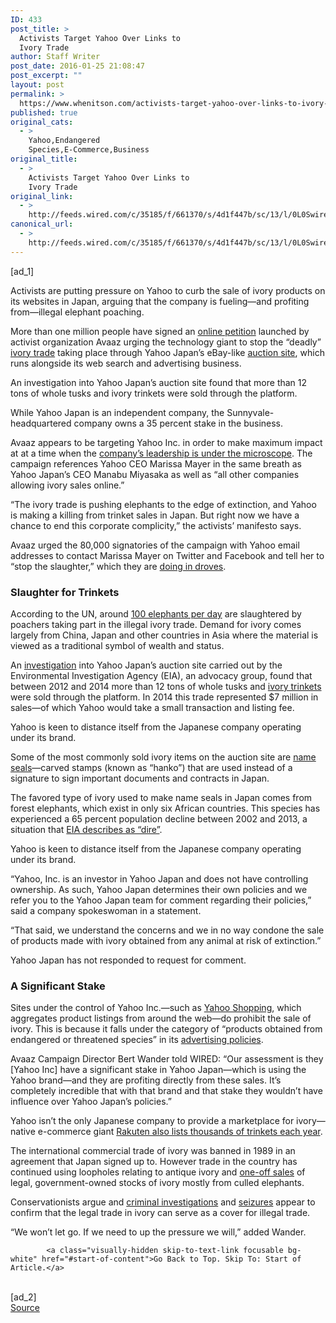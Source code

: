 ```yaml
---
ID: 433
post_title: >
  Activists Target Yahoo Over Links to
  Ivory Trade
author: Staff Writer
post_date: 2016-01-25 21:08:47
post_excerpt: ""
layout: post
permalink: >
  https://www.whenitson.com/activists-target-yahoo-over-links-to-ivory-trade/
published: true
original_cats:
  - >
    Yahoo,Endangered
    Species,E-Commerce,Business
original_title:
  - >
    Activists Target Yahoo Over Links to
    Ivory Trade
original_link:
  - >
    http://feeds.wired.com/c/35185/f/661370/s/4d1f447b/sc/13/l/0L0Swired0N0C20A160C0A10Cactivists0Etarget0Eyahoo0Eover0Elinks0Eto0Eivory0Etrade0C/story01.htm
canonical_url:
  - >
    http://feeds.wired.com/c/35185/f/661370/s/4d1f447b/sc/13/l/0L0Swired0N0C20A160C0A10Cactivists0Etarget0Eyahoo0Eover0Elinks0Eto0Eivory0Etrade0C/story01.htm
---
```

 [ad_1]
<br><div id=""><p>Activists are putting pressure on Yahoo to curb the sale of ivory products on its websites in Japan, arguing that the company is fueling—and profiting from—illegal elephant poaching.</p>
<p>More than one million people have signed an <a href="https://secure.avaaz.org/en/yahoo_ivory_loc_/?bBZvjib&amp;v=71681&amp;cl=9282396083">online petition</a> launched by activist organization Avaaz urging the technology giant to stop the “deadly” <a href="http://auctions.search.yahoo.co.jp/search?auccat=&amp;tab_ex=commerce&amp;ei=utf-8&amp;aq=-1&amp;oq=&amp;sc_i=&amp;fr=auc_top&amp;p=%E8%B1%A1%E7%89%99&amp;x=28&amp;y=16">ivory trade</a> taking place through Yahoo Japan’s eBay-like <a href="http://auctions.yahoo.co.jp/">auction site</a>, which runs alongside its web search and advertising business.</p>
<p data-js="fader" class="pullquote carve fader">
	An investigation into Yahoo Japan’s auction site found that more than 12 tons of whole tusks and ivory trinkets were sold through the platform.	<span class="attribution"/>
</p>

<p>While Yahoo Japan is an independent company, the Sunnyvale-headquartered company owns a 35 percent stake in the business.</p>
<p>Avaaz appears to be targeting Yahoo Inc. in order to make maximum impact at at a time when the <a href="http://www.vanityfair.com/news/2016/01/hedge-fund-starboard-yahoo-marissa-mayer">company’s leadership is under the microscope</a>. The campaign references Yahoo CEO Marissa Mayer in the same breath as Yahoo Japan’s CEO Manabu Miyasaka as well as “all other companies allowing ivory sales online.”</p>
<p>“The ivory trade is pushing elephants to the edge of extinction, and Yahoo is making a killing from trinket sales in Japan. But right now we have a chance to end this corporate complicity,” the activists’ manifesto says.</p>
<p>Avaaz urged the 80,000 signatories of the campaign with Yahoo email addresses to contact Marissa Mayer on Twitter and Facebook and tell her to “stop the slaughter,” which they are <a href="https://twitter.com/search?q=marissamayer%20%2B%20elephants%20%2B%20yahoo&amp;src=typd">doing in droves</a>.</p>
<h3>Slaughter for Trinkets</h3>
<p>According to the UN, around <a href="http://www.unmultimedia.org/radio/english/2015/07/general-assembly-adopts-resolution-on-wildlife-trafficking/#.VqKZplMrK8U">100 elephants per day</a> are slaughtered by poachers taking part in the illegal ivory trade. Demand for ivory comes largely from China, Japan and other countries in Asia where the material is viewed as a traditional symbol of wealth and status.</p>
<p>An <a href="http://eia-global.org/images/uploads/EIA_Japans_Illegal_Ivory_Trade_12102015.pdf">investigation</a> into Yahoo Japan’s auction site carried out by the Environmental Investigation Agency (EIA), an advocacy group, found that between 2012 and 2014 more than 12 tons of whole tusks and <a href="http://page4.auctions.yahoo.co.jp/jp/auction/d184232188">ivory trinkets</a> were sold through the platform. In 2014 this trade represented $7 million in sales—of which Yahoo would take a small transaction and listing fee.</p>
<p data-js="fader" class="pullquote carve fader">
	Yahoo is keen to distance itself from the Japanese company operating under its brand.	<span class="attribution"/>
</p>

<p>Some of the most commonly sold ivory items on the auction site are <a href="https://en.wikipedia.org/wiki/Seal_(East_Asia)">name seals</a>—carved stamps (known as “hanko”) that are used instead of a signature to sign important documents and contracts in Japan.</p>
<p>The favored type of ivory used to make name seals in Japan comes from forest elephants, which exist in only six African countries. This species has experienced a 65 percent population decline between 2002 and 2013, a situation that <a href="http://eia-global.org/images/uploads/EIA_Japans_Illegal_Ivory_Trade_12102015.pdf">EIA describes as “dire”</a>.</p>
<p>Yahoo is keen to distance itself from the Japanese company operating under its brand.</p>
<p>“Yahoo, Inc. is an investor in Yahoo Japan and does not have controlling ownership. As such, Yahoo Japan determines their own policies and we refer you to the Yahoo Japan team for comment regarding their policies,” said a company spokeswoman in a statement.</p>
<p>“That said, we understand the concerns and we in no way condone the sale of products made with ivory obtained from any animal at risk of extinction.”</p>
<p>Yahoo Japan has not responded to request for comment.</p>
<h3>A Significant Stake</h3>
<p>Sites under the control of Yahoo Inc.—such as <a href="”https://shopping.yahoo.com/”">Yahoo Shopping</a>, which aggregates product listings from around the web—do prohibit the sale of ivory. This is because it falls under the category of “products obtained from endangered or threatened species” in its <a href="https://adspecs.yahoo.com/pages/yahooadpolicies/?soc_src=mail&amp;soc_trk=ma#Section2f">advertising policies</a>.</p>
<p>Avaaz Campaign Director Bert Wander told WIRED: “Our assessment is they [Yahoo Inc] have a significant stake in Yahoo Japan—which is using the Yahoo brand—and they are profiting directly from these sales. It’s completely incredible that with that brand and that stake they wouldn’t have influence over Yahoo Japan’s policies.”</p>
<p>Yahoo isn’t the only Japanese company to provide a marketplace for ivory—native e-commerce giant <a href="http://search.rakuten.co.jp/search/mall/%E8%B1%A1%E7%89%99/?grp=product&amp;myButton=%E6%A4%9C%E7%B4%A2&amp;myButton.x=27&amp;myButton.y=1">Rakuten also lists thousands of trinkets each year</a>.</p>
<p>The international commercial trade of ivory was banned in 1989 in an agreement that Japan signed up to. However trade in the country has continued using loopholes relating to antique ivory and <a href="https://www.cites.org/eng/news/pr/2008/081107_ivory.shtml">one-off sales</a> of legal, government-owned stocks of ivory mostly from culled elephants.</p>
<p>Conservationists argue and <a href="http://gothamist.com/2012/07/12/2_million_of_illegal_elephant_ivory.php">criminal investigations</a> and <a href="http://bigstory.ap.org/article/30b254e4ef354425a66f183ea03240d7/china-seizes-804kg-ivory-along-rhino-horn-bear-paws">seizures</a> appear to confirm that the legal trade in ivory can serve as a cover for illegal trade.</p>
<p>“We won’t let go. If we need to up the pressure we will,” added Wander.</p>

			<a class="visually-hidden skip-to-text-link focusable bg-white" href="#start-of-content">Go Back to Top. Skip To: Start of Article.</a>

			
</div>
<br>[ad_2]
<br><a href="http://feeds.wired.com/c/35185/f/661370/s/4d1f447b/sc/13/l/0L0Swired0N0C20A160C0A10Cactivists0Etarget0Eyahoo0Eover0Elinks0Eto0Eivory0Etrade0C/story01.htm">Source </a>